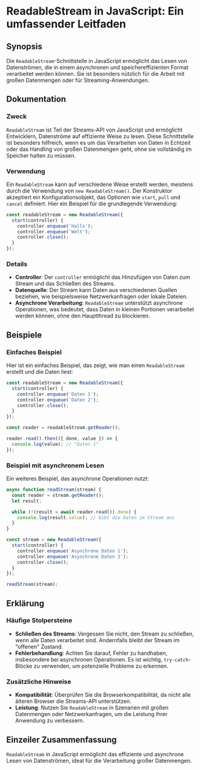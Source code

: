 <!--
Meta Description: # ReadableStream in JavaScript: Ein umfassender Leitfaden ## Synopsis Die `ReadableStream`-Schnittstelle in JavaScript ermöglicht das Lesen von Datens...
Meta Keywords: readablestream, controller, daten, die, das
-->

# ReadableStream in JavaScript: Ein umfassender Leitfaden

## Synopsis
Die `ReadableStream`-Schnittstelle in JavaScript ermöglicht das Lesen von Datenströmen, die in einem asynchronen und speichereffizienten Format verarbeitet werden können. Sie ist besonders nützlich für die Arbeit mit großen Datenmengen oder für Streaming-Anwendungen.

## Dokumentation
### Zweck
`ReadableStream` ist Teil der Streams-API von JavaScript und ermöglicht Entwicklern, Datenströme auf effiziente Weise zu lesen. Diese Schnittstelle ist besonders hilfreich, wenn es um das Verarbeiten von Daten in Echtzeit oder das Handling von großen Datenmengen geht, ohne sie vollständig im Speicher halten zu müssen.

### Verwendung
Ein `ReadableStream` kann auf verschiedene Weise erstellt werden, meistens durch die Verwendung von `new ReadableStream()`. Der Konstruktor akzeptiert ein Konfigurationsobjekt, das Optionen wie `start`, `pull` und `cancel` definiert. Hier ein Beispiel für die grundlegende Verwendung:

```javascript
const readableStream = new ReadableStream({
  start(controller) {
    controller.enqueue('Hallo');
    controller.enqueue('Welt');
    controller.close();
  }
});
```

### Details
- **Controller**: Der `controller` ermöglicht das Hinzufügen von Daten zum Stream und das Schließen des Streams.
- **Datenquelle**: Der Stream kann Daten aus verschiedenen Quellen beziehen, wie beispielsweise Netzwerkanfragen oder lokale Dateien.
- **Asynchrone Verarbeitung**: `ReadableStream` unterstützt asynchrone Operationen, was bedeutet, dass Daten in kleinen Portionen verarbeitet werden können, ohne den Hauptthread zu blockieren.

## Beispiele
### Einfaches Beispiel
Hier ist ein einfaches Beispiel, das zeigt, wie man einen `ReadableStream` erstellt und die Daten liest:

```javascript
const readableStream = new ReadableStream({
  start(controller) {
    controller.enqueue('Daten 1');
    controller.enqueue('Daten 2');
    controller.close();
  }
});

const reader = readableStream.getReader();

reader.read().then(({ done, value }) => {
  console.log(value); // "Daten 1"
});
```

### Beispiel mit asynchronem Lesen
Ein weiteres Beispiel, das asynchrone Operationen nutzt:

```javascript
async function readStream(stream) {
  const reader = stream.getReader();
  let result;

  while (!(result = await reader.read()).done) {
    console.log(result.value); // Gibt die Daten im Stream aus
  }
}

const stream = new ReadableStream({
  start(controller) {
    controller.enqueue('Asynchrone Daten 1');
    controller.enqueue('Asynchrone Daten 2');
    controller.close();
  }
});

readStream(stream);
```

## Erklärung
### Häufige Stolpersteine
- **Schließen des Streams**: Vergessen Sie nicht, den Stream zu schließen, wenn alle Daten verarbeitet sind. Andernfalls bleibt der Stream im "offenen" Zustand.
- **Fehlerbehandlung**: Achten Sie darauf, Fehler zu handhaben, insbesondere bei asynchronen Operationen. Es ist wichtig, `try-catch`-Blöcke zu verwenden, um potenzielle Probleme zu erkennen.

### Zusätzliche Hinweise
- **Kompatibilität**: Überprüfen Sie die Browserkompatibilität, da nicht alle älteren Browser die Streams-API unterstützen.
- **Leistung**: Nutzen Sie `ReadableStream` in Szenarien mit großen Datenmengen oder Netzwerkanfragen, um die Leistung Ihrer Anwendung zu verbessern.

## Einzeiler Zusammenfassung
`ReadableStream` in JavaScript ermöglicht das effiziente und asynchrone Lesen von Datenströmen, ideal für die Verarbeitung großer Datenmengen.